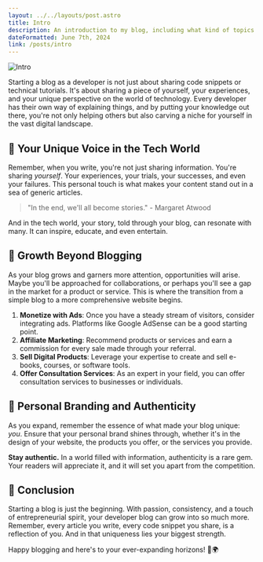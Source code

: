 ```yaml
---
layout: ../../layouts/post.astro
title: Intro
description: An introduction to my blog, including what kind of topics I usually focus on, what technologies I am most excited about, and what I hope others can learn from my various ramblings.
dateFormatted: June 7th, 2024
link: /posts/intro
---
```


![Intro](/assets/images/posts/code-canvas.jpg)

Starting a blog as a developer is not just about sharing code snippets or technical tutorials. It's about sharing a piece of yourself, your experiences, and your unique perspective on the world of technology. Every developer has their own way of explaining things, and by putting your knowledge out there, you're not only helping others but also carving a niche for yourself in the vast digital landscape.

## 📝 **Your Unique Voice in the Tech World**

Remember, when you write, you're not just sharing information. You're sharing _yourself_. Your experiences, your trials, your successes, and even your failures. This personal touch is what makes your content stand out in a sea of generic articles.

> "In the end, we'll all become stories." - Margaret Atwood

And in the tech world, your story, told through your blog, can resonate with many. It can inspire, educate, and even entertain.

## 🌱 **Growth Beyond Blogging**

As your blog grows and garners more attention, opportunities will arise. Maybe you'll be approached for collaborations, or perhaps you'll see a gap in the market for a product or service. This is where the transition from a simple blog to a more comprehensive website begins.

1. **Monetize with Ads**: Once you have a steady stream of visitors, consider integrating ads. Platforms like Google AdSense can be a good starting point.
2. **Affiliate Marketing**: Recommend products or services and earn a commission for every sale made through your referral.
3. **Sell Digital Products**: Leverage your expertise to create and sell e-books, courses, or software tools.
4. **Offer Consultation Services**: As an expert in your field, you can offer consultation services to businesses or individuals.

## 🎨 **Personal Branding and Authenticity**

As you expand, remember the essence of what made your blog unique: _you_. Ensure that your personal brand shines through, whether it's in the design of your website, the products you offer, or the services you provide.

**Stay authentic.** In a world filled with information, authenticity is a rare gem. Your readers will appreciate it, and it will set you apart from the competition.

## 🌟 **Conclusion**

Starting a blog is just the beginning. With passion, consistency, and a touch of entrepreneurial spirit, your developer blog can grow into so much more. Remember, every article you write, every code snippet you share, is a reflection of you. And in that uniqueness lies your biggest strength.

Happy blogging and here's to your ever-expanding horizons! 🚀🌍
